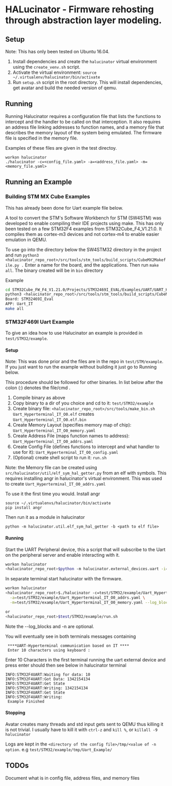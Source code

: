 # HALucinator - Firmware rehosting through abstraction layer modeling.


## Setup

Note:  This has only been tested on Ubuntu 16.04.

1.  Install dependencies and create the `halucinator` virtual environment using the
`create_venv.sh` script.
2. Activate the virtual environment: `source ~/.virtualenv/halucinator/bin/activate`
3. Run `setup.sh` script in the root directory. This will install dependencies, get avatar and build the needed version of qemu. 

## Running

Running Halucinator requires a configuration file that lists the functions to 
intercept and the handler to be called on that interception. It also requires
an address file linking addresses to function names, and a memory file that 
describes the memory layout of the system being emulated.  The firmware file is 
specified in the memory file.

Examples of these files are given in the test directoy.

```
workon halucinator
./halucinator -c=<config_file.yaml> -a=<address_file.yaml> -m=<memory_file.yaml>
```

## Running an Example

### Building STM MX Cube Examples

This has already been done for Uart example file below.

A tool to convert the STM's Software Workbench for STM (SW4STM) was developed to
enable compiling their IDE projects using make.
This has only been tested on a few STM32F4 examples from STM32Cube_F4_V1.21.0.
It compiles them as cortex-m3 devices and not cortex-m4 to enable easier 
emulation in QEMU. 

To use go into the directory below the SW4STM32 directory in the project and run
`python3 <halucinator_repo_root>/src/tools/stm_tools/build_scripts/CubeMX2Makefile.py .`
Enter a name for the board, and the applications. Then run `make all`.
The binary created will be in `bin` directory

Example

```bash
cd STM32Cube_FW_F4_V1.21.0/Projects/STM32469I_EVAL/Examples/UART/UART_HyperTerminal_IT/SW4STM32/STM32469I_EVAL
python3 <halucinator_repo_root>/src/tools/stm_tools/build_scripts/CubeMX2Makefile.py .
Board: STM32469I_Eval
APP: Uart_IT
make all
```


###  STM32F469I Uart Example

To give an idea how to use Halucinator an example is provided in `test/STM32/example`.

#### Setup
Note: This was done prior and the files are in the repo in `test/STM/example`. 
If you just want to run the example without building it just go to Running below.

This procedure should be followed for other binaries.
In list below after the colon (:) denotes the file/cmd .  

1. Compile binary as above
2. Copy binary to a dir of you choice and cd to it:  `test/STM32/example`
3. Create binary file: `<halucinator_repo_root>/src/tools/make_bin.sh Uart_Hyperterminal_IT_O0.elf` creates `Uart_Hyperterminal_IT_O0.elf.bin`
4. Create Memory Layout (specifies memory map of chip): `Uart_Hyperterminal_IT_O0_memory.yaml`
5. Create Address File (maps function names to address): `Uart_Hyperterminal_IT_O0_addrs.yaml`
6. Create Config File (defines functions to intercept and what handler to use for it): `Uart_Hyperterminal_IT_O0_config.yaml`
7. (Optional) create shell script to run it: `run.sh`

Note: the Memory file can be created using `src/halucinator/util/elf_sym_hal_getter.py` 
from an elf with symbols.  This requires installing angr in halucinator's virtual environment.
This was used to create `Uart_Hyperterminal_IT_O0_addrs.yaml`

To use it the first time you would. Install angr
```
source ~/.virtualenvs/halucinator/bin/activate
pip install angr
```

Then run it as a module in halucinator
```
python -m halucinator.util.elf_sym_hal_getter -b <path to elf file>
```


#### Running

Start the UART Peripheral device,  this a script that will subscribe to the Uart on the peripheral server and
enable interacting with it.

```bash
workon halucinator
<halucinator_repo_root>$python -m halucinator.external_devices.uart -i=1073811456

```

In separate terminal start halucinator with the firmware.

```bash
workon halucinator
<halucinator_repo_root>$./halucinator -c=test/STM32/example/Uart_Hyperterminal_IT_O0_config.yaml \
  -a=test/STM32/example/Uart_Hyperterminal_IT_O0_addrs.yaml \
  -m=test/STM32/example/Uart_Hyperterminal_IT_O0_memory.yaml --log_blocks -n Uart_Example

or
<halucinator_repo_root>$test/STM32/example/run.sh 
```
Note the --log_blocks and -n are optional.

You will eventually see in both terminals messages containing
```
 ****UART-Hyperterminal communication based on IT ****
 Enter 10 characters using keyboard :
```

Enter 10 Characters in the first terminal running the uart external device and press enter
should then see below in halucinator terminal
```
INFO:STM32F4UART:Waiting for data: 10
INFO:STM32F4UART:Got Data: 1342154134
INFO:STM32F4UART:Get State
INFO:STM32F4UART:Writing: 1342154134
INFO:STM32F4UART:Get State
INFO:STM32F4UART:Writing:
 Example Finished

```

#### Stopping

Avatar creates many threads and std input gets sent to QEMU thus killing it is not trivial. 
I usually have to kill it with `ctrl-z` and `kill %`, or `killall -9 halucinator`

Logs are kept in the `<directory of the config file>/tmp/<value of -n option`. e.g `test/STM32/example/tmp/Uart_Example/`

## TODOs
Document what is in config file, address files, and memory files
